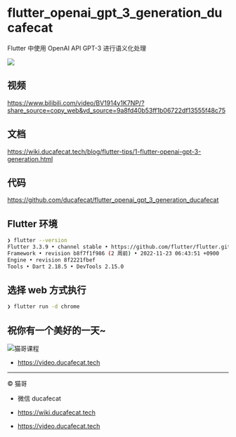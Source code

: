 # flutter_openai_gpt_3_generation_ducafecat

Flutter 中使用 OpenAI API GPT-3 进行语义化处理

![](https://ducafecat.oss-cn-beijing.aliyuncs.com/podcast/20221208133143.png)

## 视频

https://www.bilibili.com/video/BV1914y1K7NP/?share_source=copy_web&vd_source=9a8fd40b53ff1b06722df13555f48c75

## 文档

https://wiki.ducafecat.tech/blog/flutter-tips/1-flutter-openai-gpt-3-generation.html

## 代码

https://github.com/ducafecat/flutter_openai_gpt_3_generation_ducafecat

## Flutter 环境

```sh
❯ flutter --version
Flutter 3.3.9 • channel stable • https://github.com/flutter/flutter.git
Framework • revision b8f7f1f986 (2 周前) • 2022-11-23 06:43:51 +0900
Engine • revision 8f2221fbef
Tools • Dart 2.18.5 • DevTools 2.15.0
```

## 选择 web 方式执行

```sh
❯ flutter run -d chrome
```

## 祝你有一个美好的一天~

![猫哥课程](https://ducafecat.oss-cn-beijing.aliyuncs.com/ducafecat/video-ducafecat-banner.png)

- https://video.ducafecat.tech

---

© 猫哥

- 微信 ducafecat

- https://wiki.ducafecat.tech

- https://video.ducafecat.tech
